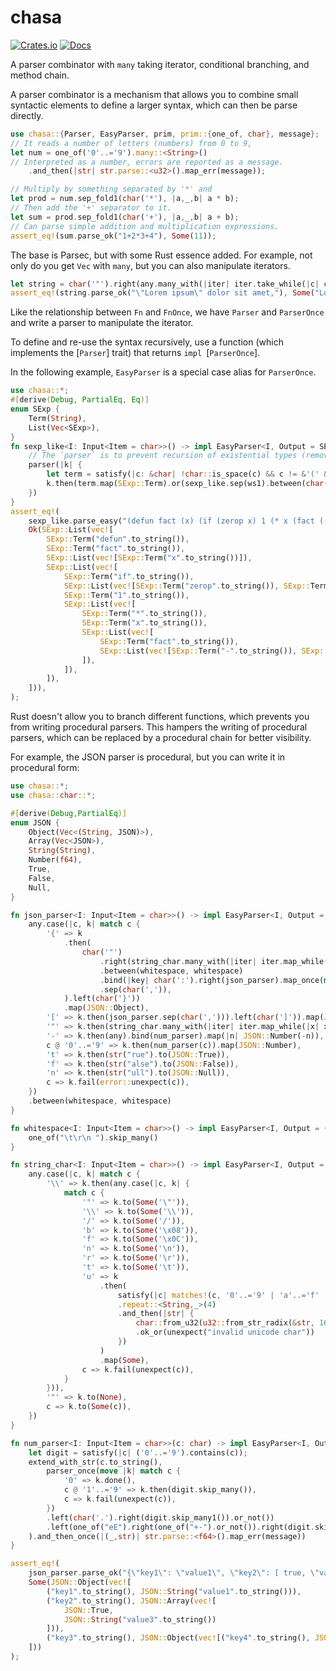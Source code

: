 # chasa
[![Crates.io](https://img.shields.io/crates/v/chasa.svg)](https://crates.io/crates/chasa)
[![Docs](https://docs.rs/chasa/badge.svg)](https://docs.rs/chasa)

A parser combinator with `many` taking iterator, conditional branching, and method chain.

A parser combinator is a mechanism that allows you to combine small syntactic elements to define a larger syntax, which can then be parse directly.

```rust
use chasa::{Parser, EasyParser, prim, prim::{one_of, char}, message};
// It reads a number of letters (numbers) from 0 to 9,
let num = one_of('0'..='9').many::<String>()
// Interpreted as a number, errors are reported as a message.
    .and_then(|str| str.parse::<u32>().map_err(message));

// Multiply by something separated by '*' and
let prod = num.sep_fold1(char('*'), |a,_,b| a * b);
// Then add the '+' separator to it.
let sum = prod.sep_fold1(char('+'), |a,_,b| a + b);
// Can parse simple addition and multiplication expressions.
assert_eq!(sum.parse_ok("1+2*3+4"), Some(11));
```

The base is Parsec, but with some Rust essence added. For example, not only do you get `Vec` with `many`, but you can also manipulate iterators.
```rust
let string = char('"').right(any.many_with(|iter| iter.take_while(|c| c != &'"').collect()));
assert_eq!(string.parse_ok("\"Lorem ipsum\" dolor sit amet,"), Some("Lorem ipsum".to_string()))
```

Like the relationship between `Fn` and `FnOnce`, we have `Parser` and `ParserOnce` and write a parser to manipulate the iterator.

To define and re-use the syntax recursively, use a function (which implements the [`Parser`] trait) that returns `impl `[`ParserOnce`].

In the following example, `EasyParser` is a special case alias for `ParserOnce`.
```rust
use chasa::*;
#[derive(Debug, PartialEq, Eq)]
enum SExp {
    Term(String),
    List(Vec<SExp>),
}
fn sexp_like<I: Input<Item = char>>() -> impl EasyParser<I, Output = SExp> {
    // The `parser` is to prevent recursion of existential types (removing it will crash the current compiler).
    parser(|k| {
        let term = satisfy(|c: &char| !char::is_space(c) && c != &'(' && c != &')').many1();
        k.then(term.map(SExp::Term).or(sexp_like.sep(ws1).between(char('('), char(')')).map(SExp::List)))
    })
}
assert_eq!(
    sexp_like.parse_easy("(defun fact (x) (if (zerop x) 1 (* x (fact (- x 1)))))"),
    Ok(SExp::List(vec![
        SExp::Term("defun".to_string()),
        SExp::Term("fact".to_string()),
        SExp::List(vec![SExp::Term("x".to_string())]),
        SExp::List(vec![
            SExp::Term("if".to_string()),
            SExp::List(vec![SExp::Term("zerop".to_string()), SExp::Term("x".to_string())]),
            SExp::Term("1".to_string()),
            SExp::List(vec![
                SExp::Term("*".to_string()),
                SExp::Term("x".to_string()),
                SExp::List(vec![
                    SExp::Term("fact".to_string()),
                    SExp::List(vec![SExp::Term("-".to_string()), SExp::Term("x".to_string()), SExp::Term("1".to_string())]),
                ]),
            ]),
        ]),
    ])),
);
```

Rust doesn't allow you to branch different functions, which prevents you from writing procedural parsers. This hampers the writing of procedural parsers, which can be replaced by a procedural chain for better visibility.

For example, the JSON parser is procedural, but you can write it in procedural form:
```rust
use chasa::*;
use chasa::char::*;

#[derive(Debug,PartialEq)]
enum JSON {
    Object(Vec<(String, JSON)>),
    Array(Vec<JSON>),
    String(String),
    Number(f64),
    True,
    False,
    Null,
}

fn json_parser<I: Input<Item = char>>() -> impl EasyParser<I, Output = JSON> {
    any.case(|c, k| match c {
        '{' => k
            .then(
                char('"')
                    .right(string_char.many_with(|iter| iter.map_while(|x| x).collect()))
                    .between(whitespace, whitespace)
                    .bind(|key| char(':').right(json_parser).map_once(move |value| (key, value)))
                    .sep(char(',')),
            ).left(char('}'))
            .map(JSON::Object),
        '[' => k.then(json_parser.sep(char(','))).left(char(']')).map(JSON::Array),
        '"' => k.then(string_char.many_with(|iter| iter.map_while(|x| x).collect())).map(JSON::String),
        '-' => k.then(any).bind(num_parser).map(|n| JSON::Number(-n)),
        c @ '0'..='9' => k.then(num_parser(c)).map(JSON::Number),
        't' => k.then(str("rue").to(JSON::True)),
        'f' => k.then(str("alse").to(JSON::False)),
        'n' => k.then(str("ull").to(JSON::Null)),
        c => k.fail(error::unexpect(c)),
    })
    .between(whitespace, whitespace)
}

fn whitespace<I: Input<Item = char>>() -> impl EasyParser<I, Output = ()> {
    one_of("\t\r\n ").skip_many()
}

fn string_char<I: Input<Item = char>>() -> impl EasyParser<I, Output = Option<char>> {
    any.case(|c, k| match c {
        '\\' => k.then(any.case(|c, k| {
            match c {
                '"' => k.to(Some('\"')),
                '\\' => k.to(Some('\\')),
                '/' => k.to(Some('/')),
                'b' => k.to(Some('\x08')),
                'f' => k.to(Some('\x0C')),
                'n' => k.to(Some('\n')),
                'r' => k.to(Some('\r')),
                't' => k.to(Some('\t')),
                'u' => k
                    .then(
                        satisfy(|c| matches!(c, '0'..='9' | 'a'..='f' | 'A'..='F'))
                        .repeat::<String,_>(4)
                        .and_then(|str| {
                            char::from_u32(u32::from_str_radix(&str, 16).map_err(message)?)
                            .ok_or(unexpect("invalid unicode char"))
                        })
                    )
                    .map(Some),
                c => k.fail(unexpect(c)),
            }
        })),
        '"' => k.to(None),
        c => k.to(Some(c)),
    })
}

fn num_parser<I: Input<Item = char>>(c: char) -> impl EasyParser<I, Output = f64> {
    let digit = satisfy(|c| ('0'..='9').contains(c));
    extend_with_str(c.to_string(),
        parser_once(move |k| match c {
            '0' => k.done(),
            c @ '1'..='9' => k.then(digit.skip_many()),
            c => k.fail(unexpect(c)),
        })
        .left(char('.').right(digit.skip_many1()).or_not())
        .left(one_of("eE").right(one_of("+-").or_not()).right(digit.skip_many1()).or_not())
    ).and_then_once(|(_,str)| str.parse::<f64>().map_err(message))
}

assert_eq!(
    json_parser.parse_ok("{\"key1\": \"value1\", \"key2\": [ true, \"value3\" ], \"key3\": { \"key4\": 15e1 }}"),
    Some(JSON::Object(vec![
        ("key1".to_string(), JSON::String("value1".to_string())),
        ("key2".to_string(), JSON::Array(vec![
            JSON::True,
            JSON::String("value3".to_string())
        ])),
        ("key3".to_string(), JSON::Object(vec![("key4".to_string(), JSON::Number(150.0))]))
    ]))
);
```

